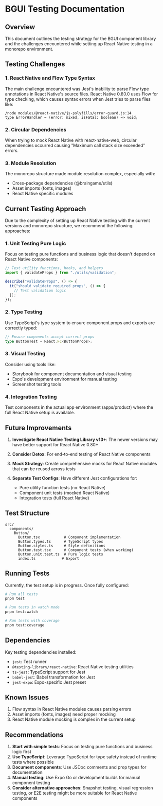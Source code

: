 # BGUI Testing Documentation

## Overview

This document outlines the testing strategy for the BGUI component library and the challenges encountered while setting up React Native testing in a monorepo environment.

## Testing Challenges

### 1. React Native and Flow Type Syntax

The main challenge encountered was Jest's inability to parse Flow type annotations in React Native's source files. React Native 0.80.0 uses Flow for type checking, which causes syntax errors when Jest tries to parse files like:

```
/node_modules/@react-native/js-polyfills/error-guard.js:14
type ErrorHandler = (error: mixed, isFatal: boolean) => void;
```

### 2. Circular Dependencies

When trying to mock React Native with react-native-web, circular dependencies occurred causing "Maximum call stack size exceeded" errors.

### 3. Module Resolution

The monorepo structure made module resolution complex, especially with:
- Cross-package dependencies (@braingame/utils)
- Asset imports (fonts, images)
- React Native specific modules

## Current Testing Approach

Due to the complexity of setting up React Native testing with the current versions and monorepo structure, we recommend the following approaches:

### 1. Unit Testing Pure Logic

Focus on testing pure functions and business logic that doesn't depend on React Native components:

```typescript
// Test utility functions, hooks, and helpers
import { validateProps } from "./utils/validation";

describe("validateProps", () => {
  it("should validate required props", () => {
    // Test validation logic
  });
});
```

### 2. Type Testing

Use TypeScript's type system to ensure component props and exports are correctly typed:

```typescript
// Ensure components accept correct props
type ButtonTest = React.FC<ButtonProps>;
```

### 3. Visual Testing

Consider using tools like:
- Storybook for component documentation and visual testing
- Expo's development environment for manual testing
- Screenshot testing tools

### 4. Integration Testing

Test components in the actual app environment (apps/product) where the full React Native setup is available.

## Future Improvements

1. **Investigate React Native Testing Library v13+**: The newer versions may have better support for React Native 0.80+

2. **Consider Detox**: For end-to-end testing of React Native components

3. **Mock Strategy**: Create comprehensive mocks for React Native modules that can be reused across tests

4. **Separate Test Configs**: Have different Jest configurations for:
   - Pure utility function tests (no React Native)
   - Component unit tests (mocked React Native)
   - Integration tests (full React Native)

## Test Structure

```
src/
  components/
    Button/
      Button.tsx           # Component implementation
      Button.types.ts      # TypeScript types
      Button.styles.ts     # Style definitions
      Button.test.tsx      # Component tests (when working)
      Button.unit.test.ts  # Pure logic tests
      index.ts            # Export
```

## Running Tests

Currently, the test setup is in progress. Once fully configured:

```bash
# Run all tests
pnpm test

# Run tests in watch mode
pnpm test:watch

# Run tests with coverage
pnpm test:coverage
```

## Dependencies

Key testing dependencies installed:
- `jest`: Test runner
- `@testing-library/react-native`: React Native testing utilities
- `ts-jest`: TypeScript support for Jest
- `babel-jest`: Babel transformation for Jest
- `jest-expo`: Expo-specific Jest preset

## Known Issues

1. Flow syntax in React Native modules causes parsing errors
2. Asset imports (fonts, images) need proper mocking
3. React Native module mocking is complex in the current setup

## Recommendations

1. **Start with simple tests**: Focus on testing pure functions and business logic first
2. **Use TypeScript**: Leverage TypeScript for type safety instead of runtime tests where possible
3. **Document components**: Use JSDoc comments and prop types for documentation
4. **Manual testing**: Use Expo Go or development builds for manual component testing
5. **Consider alternative approaches**: Snapshot testing, visual regression testing, or E2E testing might be more suitable for React Native components